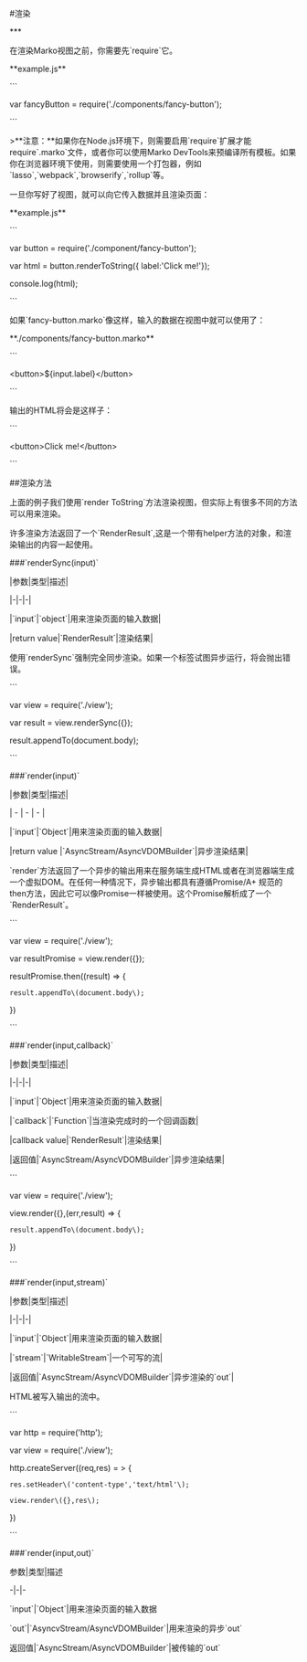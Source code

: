 \#渲染

\*\*\*

在渲染Marko视图之前，你需要先\`require\`它。

\*\*example.js\*\*

\`\`\`

var fancyButton = require\('./components/fancy-button'\);

\`\`\`

&gt;\*\*注意：\*\*如果你在Node.js环境下，则需要启用\`require\`扩展才能require\`.marko\`文件，或者你可以使用Marko DevTools来预编译所有模板。如果你在浏览器环境下使用，则需要使用一个打包器，例如\`lasso\`,\`webpack\`,\`browserify\`,\`rollup\`等。



一旦你写好了视图，就可以向它传入数据并且渲染页面：

\*\*example.js\*\*

\`\`\`

var button = require\('./component/fancy-button'\);

var html = button.renderToString\({ label:'Click me!'}\);



console.log\(html\);

\`\`\`

如果\`fancy-button.marko\`像这样，输入的数据在视图中就可以使用了：

\*\*./components/fancy-button.marko\*\*

\`\`\`

&lt;button&gt;${input.label}&lt;/button&gt;

\`\`\`

输出的HTML将会是这样子：

\`\`\`

&lt;button&gt;Click me!&lt;/button&gt;

\`\`\`



\#\#渲染方法

上面的例子我们使用\`render ToString\`方法渲染视图，但实际上有很多不同的方法可以用来渲染。



许多渲染方法返回了一个\`RenderResult\`,这是一个带有helper方法的对象，和渲染输出的内容一起使用。



\#\#\#\`renderSync\(input\)\`

\|参数\|类型\|描述\| 

\|-\|-\|-\|

\|\`input\`\|\`object\`\|用来渲染页面的输入数据\|

\|return value\|\`RenderResult\`\|渲染结果\|



使用\`renderSync\`强制完全同步渲染。如果一个标签试图异步运行，将会抛出错误。

\`\`\`

var view = require\('./view'\);

var result = view.renderSync\({}\);



result.appendTo\(document.body\);

\`\`\`



\#\#\#\`render\(input\)\`

\|参数\|类型\|描述\|

\| - \| - \| - \|

\|\`input\`\|\`Object\`\|用来渲染页面的输入数据\|

\|return value \|\`AsyncStream/AsyncVDOMBuilder\`\|异步渲染结果\|



\`render\`方法返回了一个异步的输出用来在服务端生成HTML或者在浏览器端生成一个虚拟DOM。在任何一种情况下，异步输出都具有遵循Promise/A+ 规范的then方法，因此它可以像Promise一样被使用。这个Promise解析成了一个\`RenderResult\`。

\`\`\`

var view = require\('./view'\);

var resultPromise = view.render\({}\);



resultPromise.then\(\(result\) =&gt; {

	result.appendTo\(document.body\);

}\)

\`\`\` 



\#\#\#\`render\(input,callback\)\`

\|参数\|类型\|描述\|

\|-\|-\|-\|

\|\`input\`\|\`Object\`\|用来渲染页面的输入数据\|

\|\`callback\`\|\`Function\`\|当渲染完成时的一个回调函数\|

\|callback value\|\`RenderResult\`\|渲染结果\|

\|返回值\|\`AsyncStream/AsyncVDOMBuilder\`\|异步渲染结果\|



\`\`\`

var view = require\('./view'\);

view.render\({},\(err,result\) =&gt; {

	result.appendTo\(document.body\);

}\)

\`\`\`



\#\#\#\`render\(input,stream\)\`

\|参数\|类型\|描述\|

\|-\|-\|-\|

\|\`input\`\|\`Object\`\|用来渲染页面的输入数据\|

\|\`stream\`\|\`WritableStream\`\|一个可写的流\|

\|返回值\|\`AsyncStream/AsyncVDOMBuilder\`\|异步渲染的\`out\`\|



HTML被写入输出的流中。

\`\`\`

var http = require\('http'\);

var view = require\('./view'\);

http.createServer\(\(req,res\) = &gt; {

	res.setHeader\('content-type','text/html'\);

	view.render\({},res\);

}\)

\`\`\`

\#\#\#\`render\(input,out\)\`

参数\|类型\|描述

-\|-\|-

\`input\`\|\`Object\`\|用来渲染页面的输入数据

\`out\`\|\`AsyncvStream/AsyncVDOMBuilder\`\|用来渲染的异步\`out\`

返回值\|\`AsyncStream/AsyncVDOMBuilder\`\|被传输的\`out\`





